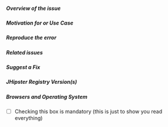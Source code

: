 <!--
- Please follow the issue template below for bug reports and feature requests.
- If you have a support request rather than a bug, please use [Stack Overflow](http://stackoverflow.com/questions/tagged/jhipster) with the JHipster tag.
- For bug reports it is mandatory to run the command `jhipster info` in your project's root folder, and paste the result here.
- Tickets opened without any of these pieces of information will be **closed** without any explanation.
-->

##### **Overview of the issue**

<!-- Explain the bug or feature request, if an error is being thrown a stack trace helps -->

##### **Motivation for or Use Case**

<!-- Explain why this is a bug or a new feature for you -->

##### **Reproduce the error**

<!-- For bug reports, an unambiguous set of steps to reproduce the error -->

##### **Related issues**

<!-- Has a similar issue been reported before? Please search both closed & open issues -->

##### **Suggest a Fix**

<!-- For bug reports, if you can't fix the bug yourself, perhaps you can point to what might be
  causing the problem (line of code or commit) -->

##### **JHipster Registry Version(s)**

<!--
Which version of JHipster Registry are you using, is it a regression?
-->

##### **Browsers and Operating System**

<!-- What OS are you on? is this a problem with all browsers or only IE8? -->

- [ ] Checking this box is mandatory (this is just to show you read everything)
